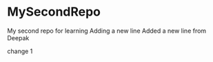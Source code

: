 # MySecondRepo
My second repo for learning
Adding a new line
Added a new line from Deepak


change 1
